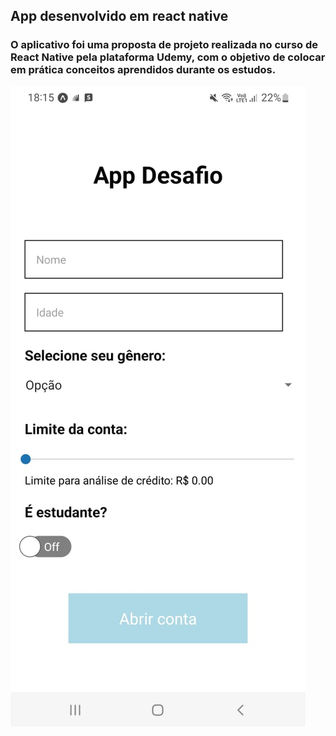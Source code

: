 ## App desenvolvido em react native

### O aplicativo foi uma proposta de projeto realizada no curso de React Native pela plataforma Udemy, com o objetivo de colocar em prática conceitos aprendidos durante os estudos.
  
![Formulário para abertura de conta em um banco](/assets/home.jpeg "Formulário que pede nome, idade, sexo, limite e estado estudantil")